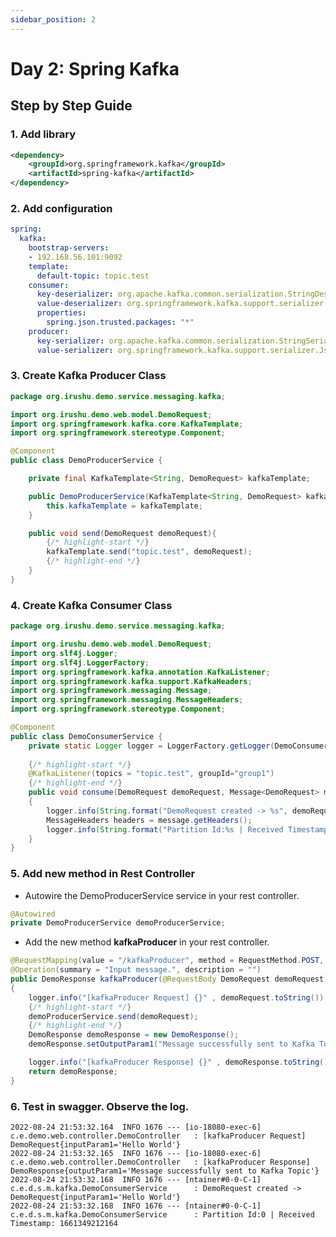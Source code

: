 ```yaml
---
sidebar_position: 2
---
```


# Day 2:  Spring Kafka

## Step by Step Guide

### 1. Add library
```xml title="pom.xml"
<dependency>
    <groupId>org.springframework.kafka</groupId>
    <artifactId>spring-kafka</artifactId>
</dependency>
```
### 2. Add configuration
```yaml title="application.yml"
spring:
  kafka:
    bootstrap-servers:
    - 192.168.56.101:9092
    template:
      default-topic: topic.test
    consumer:
      key-deserializer: org.apache.kafka.common.serialization.StringDeserializer
      value-deserializer: org.springframework.kafka.support.serializer.JsonDeserializer
      properties:
        spring.json.trusted.packages: "*"
    producer:
      key-serializer: org.apache.kafka.common.serialization.StringSerializer
      value-serializer: org.springframework.kafka.support.serializer.JsonSerializer
```

### 3. Create Kafka Producer Class
```java title="org.irushu.demo.service.messaging.kafka.DemoProducerService" showLineNumbers
package org.irushu.demo.service.messaging.kafka;

import org.irushu.demo.web.model.DemoRequest;
import org.springframework.kafka.core.KafkaTemplate;
import org.springframework.stereotype.Component;

@Component
public class DemoProducerService {

    private final KafkaTemplate<String, DemoRequest> kafkaTemplate;

    public DemoProducerService(KafkaTemplate<String, DemoRequest> kafkaTemplate) {
        this.kafkaTemplate = kafkaTemplate;
    }

    public void send(DemoRequest demoRequest){
        {/* highlight-start */}
        kafkaTemplate.send("topic.test", demoRequest);
        {/* highlight-end */}
    }
}
```

### 4. Create Kafka Consumer Class
```java title="org.irushu.demo.service.messaging.kafka.DemoConsumerService" showLineNumbers
package org.irushu.demo.service.messaging.kafka;

import org.irushu.demo.web.model.DemoRequest;
import org.slf4j.Logger;
import org.slf4j.LoggerFactory;
import org.springframework.kafka.annotation.KafkaListener;
import org.springframework.kafka.support.KafkaHeaders;
import org.springframework.messaging.Message;
import org.springframework.messaging.MessageHeaders;
import org.springframework.stereotype.Component;

@Component
public class DemoConsumerService {
    private static Logger logger = LoggerFactory.getLogger(DemoConsumerService.class);
    
    {/* highlight-start */}
    @KafkaListener(topics = "topic.test", groupId="group1")
    {/* highlight-end */}
    public void consume(DemoRequest demoRequest, Message<DemoRequest> message)
    {
        logger.info(String.format("DemoRequest created -> %s", demoRequest));
        MessageHeaders headers = message.getHeaders();
        logger.info(String.format("Partition Id:%s | Received Timestamp: %s", headers.get(KafkaHeaders.RECEIVED_PARTITION_ID),headers.get(KafkaHeaders.RECEIVED_TIMESTAMP)));
    }
}
```

### 5. Add new method in Rest Controller

- Autowire the DemoProducerService service in your rest controller.

```java title="org.irushu.demo.web.controller.DemoController"
@Autowired
private DemoProducerService demoProducerService;
```

- Add the new method **kafkaProducer** in your rest controller.
```java title="org.irushu.demo.web.controller.DemoController" showLineNumbers
@RequestMapping(value = "/kafkaProducer", method = RequestMethod.POST, consumes = MediaType.APPLICATION_JSON_VALUE, produces = MediaType.APPLICATION_JSON_VALUE)
@Operation(summary = "Input message.", description = "")
public DemoResponse kafkaProducer(@RequestBody DemoRequest demoRequest)
{
    logger.info("[kafkaProducer Request] {}" , demoRequest.toString());
    {/* highlight-start */}
    demoProducerService.send(demoRequest);
    {/* highlight-end */}
    DemoResponse demoResponse = new DemoResponse();
    demoResponse.setOutputParam1("Message successfully sent to Kafka Topic");

    logger.info("[kafkaProducer Response] {}" , demoResponse.toString());
    return demoResponse;
}
```

### 6. Test in swagger. Observe the log.

```log title="log"
2022-08-24 21:53:32.164  INFO 1676 --- [io-18080-exec-6] c.e.demo.web.controller.DemoController   : [kafkaProducer Request] DemoRequest{inputParam1='Hello World'}
2022-08-24 21:53:32.165  INFO 1676 --- [io-18080-exec-6] c.e.demo.web.controller.DemoController   : [kafkaProducer Response] DemoResponse{outputParam1='Message successfully sent to Kafka Topic'}
2022-08-24 21:53:32.168  INFO 1676 --- [ntainer#0-0-C-1] c.e.d.s.m.kafka.DemoConsumerService      : DemoRequest created -> DemoRequest{inputParam1='Hello World'}
2022-08-24 21:53:32.168  INFO 1676 --- [ntainer#0-0-C-1] c.e.d.s.m.kafka.DemoConsumerService      : Partition Id:0 | Received Timestamp: 1661349212164
```